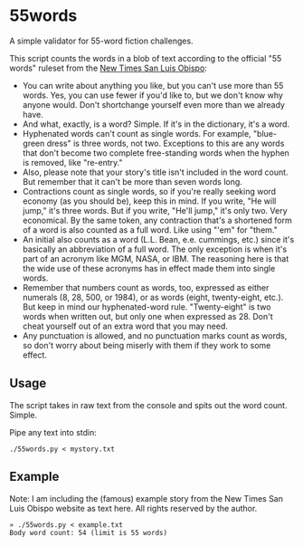 # 55words
A simple validator for 55-word fiction challenges.

This script counts the words in a blob of text according to the official "55 words" ruleset from the [New Times San Luis Obispo](https://www.newtimesslo.com/sanluisobispo/55FictionHowtoEnter/Page):

* You can write about anything you like, but you can't use more than 55 words. Yes, you can use fewer if you'd like to, but we don't know why anyone would. Don't shortchange yourself even more than we already have.
* And what, exactly, is a word? Simple. If it's in the dictionary, it's a word.
* Hyphenated words can't count as single words. For example, "blue-green dress" is three words, not two. Exceptions to this are any words that don't become two complete free-standing words when the hyphen is removed, like "re-entry."
* Also, please note that your story's title isn't included in the word count. But remember that it can't be more than seven words long.
* Contractions count as single words, so if you're really seeking word economy (as you should be), keep this in mind. If you write, "He will jump," it's three words. But if you write, "He'll jump," it's only two. Very economical. By the same token, any contraction that's a shortened form of a word is also counted as a full word. Like using "'em" for "them."
*  An initial also counts as a word (L.L. Bean, e.e. cummings, etc.) since it's basically an abbreviation of a full word. The only exception is when it's part of an acronym like MGM, NASA, or IBM. The reasoning here is that the wide use of these acronyms has in effect made them into single words.
*  Remember that numbers count as words, too, expressed as either numerals (8, 28, 500, or 1984), or as words (eight, twenty-eight, etc.). But keep in mind our hyphenated-word rule. "Twenty-eight" is two words when written out, but only one when expressed as 28. Don't cheat yourself out of an extra word that you may need.
*  Any punctuation is allowed, and no punctuation marks count as words, so don't worry about being miserly with them if they work to some effect.

## Usage
The script takes in raw text from the console and spits out the word count. Simple.

Pipe any text into stdin:

`./55words.py < mystory.txt`

## Example
Note: I am including the (famous) example story from the New Times San Luis Obispo website as text here. All rights reserved by the author.

```
» ./55words.py < example.txt
Body word count: 54 (limit is 55 words)
```
